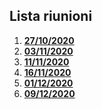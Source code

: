  ## Lista riunioni
 1. **[27/10/2020](2020_10_27.md)**
 2. **[03/11/2020](2020_11_03.md)**
 3. **[11/11/2020](2020_11_11.md)**
 4. **[16/11/2020](2020_11_16.md)**
 5. **[01/12/2020](2020_12_01/main.pdf)**
 6. **[09/12/2020](2020_12_09/main.pdf)**